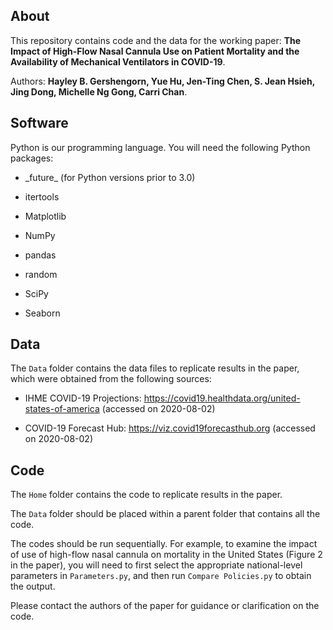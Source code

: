 ## About
This repository contains code and the data for the working paper: **The Impact of High-Flow Nasal Cannula Use on Patient Mortality and the Availability of Mechanical Ventilators in COVID-19**. 

Authors: **Hayley B. Gershengorn, Yue Hu, Jen-Ting Chen, S. Jean Hsieh, Jing Dong, Michelle Ng Gong, Carri Chan**. 

## Software
Python is our programming language. You will need the following Python packages:

- \_future\_ (for Python versions prior to 3.0)

- itertools

- Matplotlib

- NumPy

- pandas

- random

- SciPy

- Seaborn

## Data
The `Data` folder contains the data files to replicate results in the paper, which were obtained from the following sources:

- IHME COVID-19 Projections: https://covid19.healthdata.org/united-states-of-america (accessed on 2020-08-02)

- COVID-19 Forecast Hub: https://viz.covid19forecasthub.org (accessed on 2020-08-02)

## Code

The `Home` folder contains the code to replicate results in the paper. 

The `Data` folder should be placed within a parent folder that contains all the code. 

The codes should be run sequentially. For example, to examine the impact of use of high-flow nasal cannula on mortality in the United States (Figure 2 in the paper), you will need to first select the appropriate national-level parameters in `Parameters.py`, and then run `Compare Policies.py` to obtain the output. 

Please contact the authors of the paper for guidance or clarification on the code.
